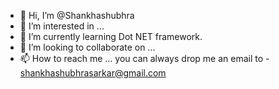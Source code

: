 - 👋 Hi, I’m @Shankhashubhra
- 👀 I’m interested in ...
- 🌱 I’m currently learning Dot NET framework.
- 💞️ I’m looking to collaborate on ...
- 📫 How to reach me ...
you can always drop me an email to - shankhashubhrasarkar@gmail.com


<!---
Shankhashubhra/Shankhashubhra is a ✨ special ✨ repository because its `README.md` (this file) appears on your GitHub profile.
You can click the Preview link to take a look at your changes.
--->
